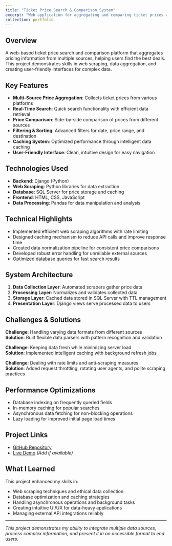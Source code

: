 ```yaml
---
title: "Ticket Price Search & Comparison System"
excerpt: "Web application for aggregating and comparing ticket prices across multiple platforms<br/><img src='/images/ticket-search-thumb.png'>"
collection: portfolio
---
```


## Overview

A web-based ticket price search and comparison platform that aggregates pricing information from multiple sources, helping users find the best deals. This project demonstrates skills in web scraping, data aggregation, and creating user-friendly interfaces for complex data.

## Key Features

- **Multi-Source Price Aggregation**: Collects ticket prices from various platforms
- **Real-Time Search**: Quick search functionality with efficient data retrieval
- **Price Comparison**: Side-by-side comparison of prices from different sources
- **Filtering & Sorting**: Advanced filters for date, price range, and destination
- **Caching System**: Optimized performance through intelligent data caching
- **User-Friendly Interface**: Clean, intuitive design for easy navigation

## Technologies Used

- **Backend**: Django (Python)
- **Web Scraping**: Python libraries for data extraction
- **Database**: SQL Server for price storage and caching
- **Frontend**: HTML, CSS, JavaScript
- **Data Processing**: Pandas for data manipulation and analysis

## Technical Highlights

- Implemented efficient web scraping algorithms with rate limiting
- Designed caching mechanism to reduce API calls and improve response time
- Created data normalization pipeline for consistent price comparisons
- Developed robust error handling for unreliable external sources
- Optimized database queries for fast search results

## System Architecture

1. **Data Collection Layer**: Automated scrapers gather price data
2. **Processing Layer**: Normalizes and validates collected data
3. **Storage Layer**: Cached data stored in SQL Server with TTL management
4. **Presentation Layer**: Django views serve processed data to users

## Challenges & Solutions

**Challenge**: Handling varying data formats from different sources  
**Solution**: Built flexible data parsers with pattern recognition and validation

**Challenge**: Keeping data fresh while minimizing server load  
**Solution**: Implemented intelligent caching with background refresh jobs

**Challenge**: Dealing with rate limits and anti-scraping measures  
**Solution**: Added request throttling, rotating user agents, and polite scraping practices

## Performance Optimizations

- Database indexing on frequently queried fields
- In-memory caching for popular searches
- Asynchronous data fetching for non-blocking operations
- Lazy loading for improved initial page load times

## Project Links

- [GitHub Repository](https://github.com/gmohammad2424/Ticket-Price-Search-System)
- [Live Demo](#) *(Add if available)*

## What I Learned

This project enhanced my skills in:
- Web scraping techniques and ethical data collection
- Database optimization and caching strategies
- Handling asynchronous operations and background tasks
- Creating intuitive UI/UX for data-heavy applications
- Managing external API integrations reliably

---

*This project demonstrates my ability to integrate multiple data sources, process complex information, and present it in an accessible format to end users.*
